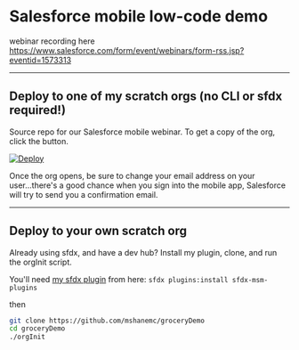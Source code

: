 # Salesforce mobile low-code demo

webinar recording here
https://www.salesforce.com/form/event/webinars/form-rss.jsp?eventid=1573313

---

## Deploy to one of my scratch orgs (no CLI or sfdx required!)
Source repo for our Salesforce mobile webinar.  To get a copy of the org, click the button.

[![Deploy](https://raw.githubusercontent.com/mshanemc/deploy-to-sfdx/master/assets/sfdx_it_now.png)](https://hosted-scratch.herokuapp.com/launch?template=https://github.com/mshanemc/groceryDemo)


Once the org opens, be sure to change your email address on your user...there's a good chance when you sign into the mobile app, Salesforce will try to send you a confirmation email.

---


## Deploy to your own scratch org
Already using sfdx, and have a dev hub?  Install my plugin, clone, and run the orgInit script.

You'll need [my sfdx plugin](https://github.com/mshanemc/sfdx-msm-plugins) from here: `sfdx plugins:install sfdx-msm-plugins`

then

```bash
git clone https://github.com/mshanemc/groceryDemo
cd groceryDemo
./orgInit
```
